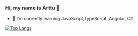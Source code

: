 ### Hi, my name is Arttu 👋

- 🌱 I’m currently learning JavaScript,TypeScript, Angular, C#

[![Top Langs](https://github-readme-stats.vercel.app/api/top-langs/?username=arttusulkonen&layout=compact)](https://github.com/arttusulkonen/github-readme-stats)
